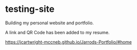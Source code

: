 # testing-site
Building my personal website and portfolio. 

A link and QR Code has been added to my resume.

https://jcartwright-mccneb.github.io/Jarrods-Portfolio/#home
